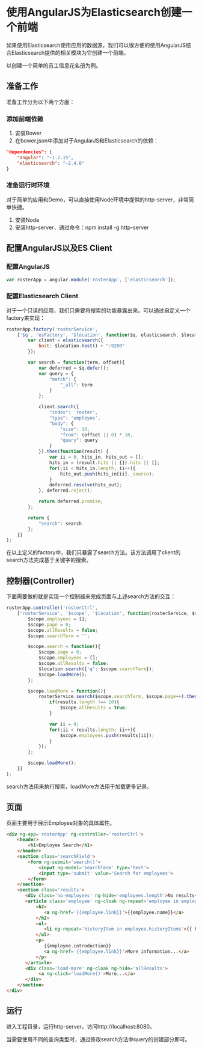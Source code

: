 # 使用AngularJS为Elasticsearch创建一个前端 #

如果使用Elasticsearch使用应用的数据源，我们可以很方便的使用AngularJS结合Elasticsearch提供的相关模块为它创建一个前端。

以创建一个简单的员工信息花名册为例。

## 准备工作 ##

准备工作分为以下两个方面：

### 添加前端依赖 ###

1. 安装Bower
2. 在bower.json中添加对于AngularJS和Elasticsearch的依赖：

```json
"dependencies": {
    "angular": "~1.2.15",
    "elasticsearch": "~2.4.0"
}
```

### 准备运行时环境 ###

对于简单的应用和Demo，可以直接使用Node环境中提供的http-server，非常简单快捷。

1. 安装Node
2. 安装http-server，通过命令：npm install -g http-server

## 配置AngularJS以及ES Client ##

### 配置AngularJS ###

```js
var rosterApp = angular.module('rosterApp', ['elasticsearch']);
```

### 配置Elasticsearch Client ###

对于一个只读的应用，我们只需要将搜索的功能暴露出来。可以通过自定义一个factory来实现：

```js
rosterApp.factory('rosterService',
    ['$q', 'esFactory', '$location', function($q, elasticsearch, $location){
        var client = elasticsearch({
            host: $location.host() + ":9200"
        });

        var search = function(term, offset){
            var deferred = $q.defer();
            var query = {
                "match": {
                    "_all": term
                }
            };

            client.search({
                "index": 'roster',
                "type": 'employee',
                "body": {
                    "size": 10,
                    "from": (offset || 0) * 10,
                    "query": query
                }
            }).then(function(result) {
                var ii = 0, hits_in, hits_out = [];
                hits_in = (result.hits || {}).hits || [];
                for(;ii < hits_in.length; ii++){
                    hits_out.push(hits_in[ii]._source);
                }
                deferred.resolve(hits_out);
            }, deferred.reject);

            return deferred.promise;
        };

        return {
            "search": search
        };
    }]
);
```

在以上定义的factory中，我们只暴露了search方法。该方法调用了client的search方法完成基于关键字的搜索。

## 控制器(Controller) ##

下面需要做的就是实现一个控制器来完成页面与上述search方法的交互：

```js
rosterApp.controller('rosterCtrl',
    ['rosterService', '$scope', '$location', function(rosterService, $scope, $location){
        $scope.employees = [];
        $scope.page = 0;
        $scope.allResults = false;
	    $scope.searchTerm = '';

        $scope.search = function(){
            $scope.page = 0;
            $scope.employees = [];
            $scope.allResults = false;
            $location.search({'q': $scope.searchTerm});
            $scope.loadMore();
        };

        $scope.loadMore = function(){
            rosterService.search($scope.searchTerm, $scope.page++).then(function(results){
                if(results.length !== 10){
                    $scope.allResults = true;
                }

                var ii = 0;
                for(;ii < results.length; ii++){
                    $scope.employees.push(results[ii]);
                }
            });
        };

        $scope.loadMore();
    }]
);
```

search方法用来执行搜索，loadMore方法用于加载更多记录。

## 页面 ##

页面主要用于展示Employee对象的具体属性。

```html
<div ng-app='rosterApp' ng-controller='rosterCtrl'>
	<header>
    	<h1>Employee Search</h1>
    </header>
    <section class='searchField'>
       	<form ng-submit='search()'>
           	<input ng-model='searchTerm' type='text'>
            <input type='submit' value='Search for employees'>
        </form>
    </section>
    <section class='results'>
       <div class='no-employees' ng-hide='employees.length'>No results</div>
       <article class='employee' ng-cloak ng-repeat='employee in employees'>
           <h2>
              <a ng-href='{{employee.link}}'>{{employee.name}}</a>
           </h2>
           <ul>
              <li ng-repeat='historyItem in employee.historyItems'>{{ historyItem }}</li>
           </ul>
           <p>
              {{employee.introduction}}
              <a ng-href='{{employee.link}}'>More information...</a>
           </p>
       </article>
       <div class='load-more' ng-cloak ng-hide='allResults'>
           	<a ng-click='loadMore()'>More...</a>
       </div>
    </section>
</div>
```

## 运行 ##

进入工程目录，运行http-server。访问http://localhost:8080。

当需要使用不同的查询类型时，通过修改search方法中query的创建部分即可。